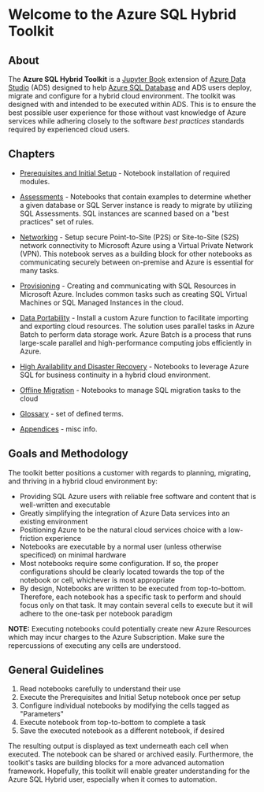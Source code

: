 # Welcome to the Azure SQL Hybrid Toolkit

## About

The **Azure SQL Hybrid Toolkit** is a [Jupyter Book](https://jupyterbook.org/intro.html) extension of [Azure Data Studio](https://docs.microsoft.com/en-us/sql/azure-data-studio/download-azure-data-studio) (ADS) designed to help [Azure SQL Database](https://azure.microsoft.com/en-us/services/sql-database/) and ADS users deploy, migrate and configure for a hybrid cloud environment. The toolkit was designed with and intended to be executed within ADS. This is to ensure the best possible user experience for those without vast knowledge of Azure services while adhering closely to the software _best practices_ standards required by experienced cloud users.

## Chapters
* [Prerequisites and Initial Setup](prereqs.ipynb) - Notebook installation of required modules.

* [Assessments](Assessments/readme.md) - Notebooks that contain examples to determine whether a given database or SQL Server instance is ready to migrate by utilizing SQL Assessments. SQL instances are scanned based on a "best practices" set of rules.

* [Networking](networking/readme.md) - Setup secure Point-to-Site (P2S) or Site-to-Site (S2S) network connectivity to Microsoft Azure using a Virtual Private Network (VPN). This notebook serves as a building block for other notebooks as communicating securely between on-premise and Azure is essential for many tasks.

* [Provisioning](provisioning/readme.md) - Creating and communicating with SQL Resources in Microsoft Azure. Includes common tasks such as creating SQL Virtual Machines or SQL Managed Instances in the cloud.

* [Data Portability](data-portability/readme.md) - Install a custom Azure function to facilitate importing and exporting cloud resources. The solution uses parallel tasks in Azure Batch to perform data storage work. Azure Batch is a process that runs large-scale parallel and high-performance computing jobs efficiently in Azure.

* [High Availability and Disaster Recovery](hadr/readme.md) - Notebooks to leverage Azure SQL for business continuity in a hybrid cloud environment.

* [Offline Migration](offline-migration/readme.md) - Notebooks to manage SQL migration tasks to the cloud

* [Glossary](glossary.md) - set of defined terms.

* [Appendices](Appendices.ipynb) - misc info.

## Goals and Methodology
The toolkit better positions a customer with regards to planning, migrating, and thriving in a hybrid cloud environment by:

* Providing SQL Azure users with reliable free software and content that is well-written and executable
* Greatly simplifying the integration of Azure Data services into an existing environment
* Positioning Azure to be the natural cloud services choice with a low-friction experience
* Notebooks are executable by a normal user (unless otherwise specificed) on minimal hardware
* Most notebooks require some configuration. If so, the proper configurations should be clearly located towards the top of the notebook or cell, whichever is most appropriate
* By design, Notebooks are written to be executed from top-to-bottom. Therefore, each notebook has a specific task to perform and should focus only on that task. It may contain several cells to execute but it will adhere to the one-task per notebook paradigm

**NOTE:** Executing notebooks could potentially create new Azure Resources which may incur charges to the Azure Subscription. Make sure the repercussions of executing any cells are understood.

## General Guidelines
1. Read notebooks carefully to understand their use
2. Execute the Prerequisites and Initial Setup notebook once per setup
3. Configure individual notebooks by modifying the cells tagged as "Parameters" 
4. Execute notebook from top-to-bottom to complete a task
5. Save the executed notebook as a different notebook, if desired

The resulting output is displayed as text underneath each cell when executed. The notebook can be shared or archived easily. Furthermore, the toolkit's tasks are building blocks for a more advanced automation framework. Hopefully, this toolkit will enable greater understanding for the Azure SQL Hybrid user, especially when it comes to automation.